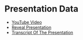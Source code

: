 # Presentation Data

- [YouTube Video](https://www.youtube.com/watch?v=Dnd8jxfiji4&feature=youtu.be)
- [Reveal Presentation](http://silky-disgust.surge.sh/)
- [Transcript Of The Presentation](https://www.notion.so/kirillleogky/transcript-of-the-presentation-8150e472ecdd46a9a4fa0c342d3c4a0a)
